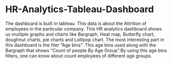 # HR-Analytics-Tableau-Dashboard
The dashboard is built in tableau. This data is about the Attrition of employees in the particular company.
This HR analytics dashboard shows us multiple graphs and charts like Bargraph, Heat map, Butterfly chart, doughnut charts, pie charts and Lollipop chart.
The most interesting part in this dashboard is the filer "Age bins". This age bins used along with the Bargraph that shows "Count of people By Age Group".By using this age bins filters, one can know about count employees of different age groups.


